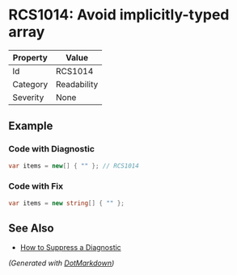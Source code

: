 # RCS1014: Avoid implicitly\-typed array

| Property | Value       |
| -------- | ----------- |
| Id       | RCS1014     |
| Category | Readability |
| Severity | None        |

## Example

### Code with Diagnostic

```csharp
var items = new[] { "" }; // RCS1014
```

### Code with Fix

```csharp
var items = new string[] { "" };
```

## See Also

* [How to Suppress a Diagnostic](../HowToConfigureAnalyzers.md#how-to-suppress-a-diagnostic)


*\(Generated with [DotMarkdown](http://github.com/JosefPihrt/DotMarkdown)\)*